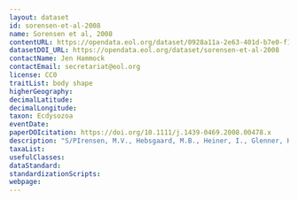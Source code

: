 ```yaml
---
layout: dataset
id: sorensen-et-al-2008
name: Sorensen et al, 2008
contentURL: https://opendata.eol.org/dataset/0928a11a-2e63-401d-b7e0-f1ccb6fedee6/resource/47239cb1-61cf-4cc8-9a53-866cbf3c96b5/download/archive.zip
datasetDOI_URL: https://opendata.eol.org/dataset/sorensen-et-al-2008
contactName: Jen Hammock
contactEmail: secretariat@eol.org
license: CC0
traitList: body shape
higherGeography:
decimalLatitude:
decimalLongitude:
taxon: Ecdysozoa
eventDate:
paperDOIcitation: https://doi.org/10.1111/j.1439-0469.2008.00478.x
description: "S/PIrensen, M.V., Hebsgaard, M.B., Heiner, I., Glenner, H., Willerslev, E. and Kristensen, R.M., 2008. New data from an enigmatic phylum: evidence from molecular sequence data supports a sister,Aeegroup relationship between Loricifera and Nematomorpha. Journal of Zoological Systematics and Evolutionary Research, 46(3), pp.231-239. https://doi.org/10.1111/j.1439-0469.2008.00478.x"
taxaList: 
usefulClasses:
dataStandard:
standardizationScripts:
webpage:
---
```


